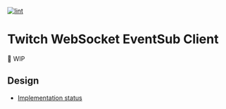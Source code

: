 [![lint](https://github.com/vpetrigo/go-twitch-ws/actions/workflows/golangci-lint.yml/badge.svg)](https://github.com/vpetrigo/go-twitch-ws/actions/workflows/golangci-lint.yml)

# Twitch WebSocket EventSub Client

:construction_worker: WIP

## Design

- [Implementation status](docs/SUPPORTED.md)
